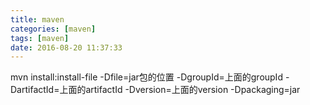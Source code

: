 ```yaml
---
title: maven
categories: [maven]
tags: [maven]
date: 2016-08-20 11:37:33
---
```



mvn install:install-file -Dfile=jar包的位置 -DgroupId=上面的groupId -DartifactId=上面的artifactId -Dversion=上面的version -Dpackaging=jar